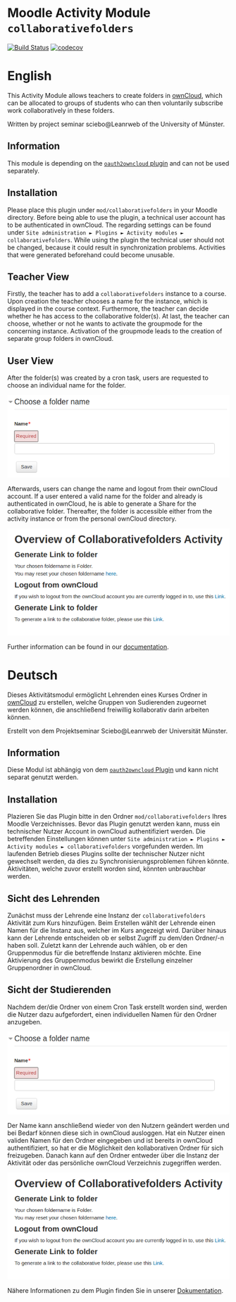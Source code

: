# Moodle Activity Module `collaborativefolders`

[![Build Status](https://travis-ci.org/pssl16/moodle-mod_collaborativefolders.svg?branch=master)](https://travis-ci.org/pssl16/moodle-mod_collaborativefolders)
[![codecov](https://codecov.io/gh/pssl16/moodle-mod_collaborativefolders/branch/master/graph/badge.svg)](https://codecov.io/gh/pssl16/moodle-mod_collaborativefolders)

# English

This Activity Module allows teachers to create folders in [ownCloud](https://owncloud.org/), 
which can be allocated to groups of students who can then voluntarily subscribe work collaboratively in these folders.

Written by project seminar sciebo@Leanrweb of the University of Münster.

## Information

This module is depending on the [`oauth2owncloud` plugin](https://github.com/pssl16/moodle-tool_oauth2owncloud) and
can not be used separately.

## Installation

Please place this plugin under `mod/collaborativefolders` in your Moodle directory.
Before being able to use the plugin, a technical user account has to be authenticated in ownCloud. The regarding settings can be found under 
`Site administration ► Plugins ► Activity modules ► collaborativefolders`. 
While using the plugin the technical user should not be changed, because it could result in synchronization problems.
Activities that were generated beforehand could become unusable.

## Teacher View

Firstly, the teacher has to add a `collaborativefolders` instance to a course. 
Upon creation the teacher chooses a name for the instance, which is displayed in
the course context. Furthermore, the teacher can decide whether he has access to the collaborative folder(s).
At last, the teacher can choose, whether or not he wants to activate the groupmode for the
concerning instance. Activation of the groupmode leads to the creation of separate group folders in ownCloud.

## User View

After the folder(s) was created by a cron task, users are requested to choose an individual name for the folder.

 ![filepickerlogin](pix/GiveFolderName.png)
 
Afterwards, users can change the name and logout from their ownCloud account. 
If a user entered a valid name for the folder and already is authenticated in ownCloud,
he is able to generate a Share for the collaborative folder. Thereafter, the folder is accessible either from
the activity instance or from the personal ownCloud directory.
 
 ![filepickerlogin](pix/Overview.png)

Further information can be found in our [documentation](https://pssl16.github.io).

# Deutsch

Dieses Aktivitätsmodul ermöglicht Lehrenden eines Kurses Ordner in [ownCloud](https://owncloud.org/) zu erstellen, welche Gruppen von Sudierenden
zugeornet werden können, die anschließend freiwillig kollaborativ darin arbeiten können.

Erstellt von dem Projektseminar Sciebo@Leanrweb der Universität Münster.

## Information

Diese Modul ist abhängig von dem [`oauth2owncloud` Plugin](https://github.com/pssl16/moodle-tool_oauth2owncloud) und
kann nicht separat genutzt werden.

## Installation

Plazieren Sie das Plugin bitte in den Ordner `mod/collaborativefolders` Ihres Moodle Verzeichnisses.
Bevor das Plugin genutzt werden kann, muss ein technischer Nutzer Account in ownCloud authentifiziert werden. Die betreffenden Einstellungen
können unter `Site administration ► Plugins ► Activity modules ► collaborativefolders` vorgefunden werden.
Im laufenden Betrieb dieses Plugins sollte der technischer Nutzer nicht gewechselt werden, da dies zu Synchronisierungsproblemen führen könnte.
Aktivitäten, welche zuvor erstellt worden sind, könnten unbrauchbar werden.

## Sicht des Lehrenden

Zunächst muss der Lehrende eine Instanz der `collaborativefolders` Aktivität zum Kurs hinzufügen.
Beim Erstellen wählt der Lehrende einen Namen für die Instanz aus, welcher im Kurs angezeigt wird.
Darüber hinaus kann der Lehrende entscheiden ob er selbst Zugriff zu dem/den Ordner/-n haben soll.
Zuletzt kann der Lehrende auch wählen, ob er den Gruppenmodus für die betreffende Instanz aktivieren möchte.
Eine Aktivierung des Gruppenmodus bewirkt die Erstellung einzelner Gruppenordner in ownCloud.

## Sicht der Studierenden

Nachdem der/die Ordner von einem Cron Task erstellt worden sind, werden die Nutzer dazu aufgefordert, 
einen individuellen Namen für den Ordner anzugeben.

 ![filepickerlogin](pix/GiveFolderName.png)
 
Der Name kann anschließend wieder von den Nutzern geändert werden und bei Bedarf können diese sich in ownCloud ausloggen.
Hat ein Nutzer einen validen Namen für den Ordner eingegeben und ist bereits in ownCloud authentifiziert,
so hat er die Möglichkeit den kollaborativen Ordner für sich freizugeben. Danach kann auf den Ordner entweder
über die Instanz der Aktivität oder das persönliche ownCloud Verzeichnis zugegriffen werden.
 
 ![filepickerlogin](pix/Overview.png)

Nähere Informationen zu dem Plugin finden Sie in unserer [Dokumentation](https://pssl16.github.io).
